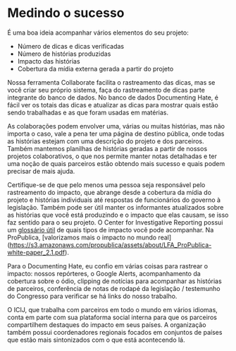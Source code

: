 # Medindo o sucesso

É uma boa ideia acompanhar vários elementos do seu projeto:

* Número de dicas e dicas verificadas
* Número de histórias produzidas
* Impacto das histórias
* Cobertura da mídia externa gerada a partir do projeto

Nossa ferramenta Collaborate facilita o rastreamento das dicas, mas se você criar seu próprio sistema, faça do rastreamento de dicas parte integrante do banco de dados. No banco de dados Documenting Hate, é fácil ver os totais das dicas e atualizar as dicas para mostrar quais estão sendo trabalhadas e as que foram usadas em matérias.

As colaborações podem envolver uma, várias ou muitas histórias, mas não importa o caso, vale a pena ter uma página de destino pública, onde todas as histórias estejam com uma descrição do projeto e dos parceiros. Também mantemos planilhas de histórias geradas a partir de nossos projetos colaborativos, o que nos permite manter notas detalhadas e ter uma noção de quais parceiros estão obtendo mais sucesso e quais podem precisar de mais ajuda.

Certifique-se de que pelo menos uma pessoa seja responsável pelo rastreamento do impacto, que abrange desde a cobertura da mídia do projeto e histórias individuais até respostas de funcionários do governo à legislação. Também pode ser útil manter os informantes atualizados sobre as histórias que você está produzindo e o impacto que elas causam, se isso faz sentido para o seu projeto. O Center for Investigative Reporting possui um [glossário útil](http://impact.cironline.org/) de quais tipos de impacto você pode acompanhar. Na ProPublica, [valorizamos mais o impacto no mundo real] (https://s3.amazonaws.com/propublica/assets/about/LFA_ProPublica-white-paper_2.1.pdf). 

Para o Documenting Hate, eu confio em várias coisas para rastrear o impacto: nossos repórteres, o Google Alerts, acompanhamento da cobertura sobre o ódio, clipping de notícias para acompanhar as histórias de parceiros, conferência de notas de rodapé da legislação / testemunho do Congresso para verificar se há links do nosso trabalho.

O ICIJ, que trabalha com parceiros em todo o mundo em vários idiomas, conta em parte com sua plataforma social interna para que os parceiros compartilhem destaques do impacto em seus países. A organização também possui coordenadores regionais focados em conjuntos de países que estão mais sintonizados com o que está acontecendo lá.

